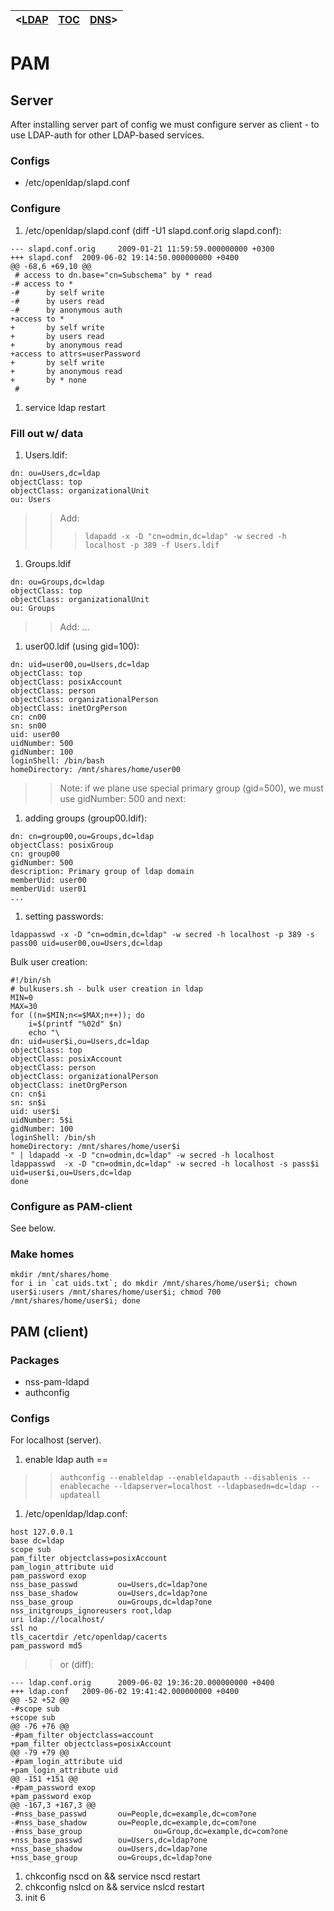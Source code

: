 | <[LDAP](Inst_S_LDAP.md) | [TOC](TOC.md) | [DNS](Inst_S_LDAP_DNS.md)> |
|:------------------------|:--------------|:---------------------------|

# PAM #

## Server ##

After installing server part of config we must configure server as client - to use LDAP-auth for other LDAP-based services.

### Configs ###

  * /etc/openldap/slapd.conf

### Configure ###

  1. /etc/openldap/slapd.conf (diff -U1 slapd.conf.orig slapd.conf):
```
--- slapd.conf.orig     2009-01-21 11:59:59.000000000 +0300
+++ slapd.conf  2009-06-02 19:14:50.000000000 +0400
@@ -68,6 +69,10 @@
 # access to dn.base="cn=Subschema" by * read
-# access to *
-#      by self write
-#      by users read
-#      by anonymous auth
+access to *
+       by self write
+       by users read
+       by anonymous read
+access to attrs=userPassword
+       by self write
+       by anonymous read
+       by * none
 #
```

  1. service ldap restart

### Fill out w/ data ###

  1. Users.ldif:
```
dn: ou=Users,dc=ldap
objectClass: top
objectClass: organizationalUnit
ou: Users
```
> > Add:
> > > `ldapadd -x -D "cn=odmin,dc=ldap" -w secred -h localhost -p 389 -f Users.ldif`
  1. Groups.ldif
```
dn: ou=Groups,dc=ldap
objectClass: top
objectClass: organizationalUnit
ou: Groups
```

> > Add: ...
  1. user00.ldif (using gid=100):
```
dn: uid=user00,ou=Users,dc=ldap
objectClass: top
objectClass: posixAccount
objectClass: person
objectClass: organizationalPerson
objectClass: inetOrgPerson
cn: cn00
sn: sn00
uid: user00
uidNumber: 500
gidNumber: 100
loginShell: /bin/bash
homeDirectory: /mnt/shares/home/user00
```
> > Note: if we plane use special primary group (gid=500), we must use gidNumber: 500 and next:
  1. adding groups (group00.ldif):
```
dn: cn=group00,ou=Groups,dc=ldap
objectClass: posixGroup
cn: group00
gidNumber: 500
description: Primary group of ldap domain
memberUid: user00
memberUid: user01
...
```
  1. setting passwords:
```
ldappasswd -x -D "cn=odmin,dc=ldap" -w secred -h localhost -p 389 -s pass00 uid=user00,ou=Users,dc=ldap
```
Bulk user creation:
```
#!/bin/sh
# bulkusers.sh - bulk user creation in ldap
MIN=0
MAX=30
for ((n=$MIN;n<=$MAX;n++)); do
    i=$(printf "%02d" $n)
    echo "\
dn: uid=user$i,ou=Users,dc=ldap
objectClass: top
objectClass: posixAccount
objectClass: person
objectClass: organizationalPerson
objectClass: inetOrgPerson
cn: cn$i
sn: sn$i
uid: user$i
uidNumber: 5$i
gidNumber: 100
loginShell: /bin/sh
homeDirectory: /mnt/shares/home/user$i
" | ldapadd -x -D "cn=odmin,dc=ldap" -w secred -h localhost
ldappasswd  -x -D "cn=odmin,dc=ldap" -w secred -h localhost -s pass$i uid=user$i,ou=Users,dc=ldap
done
```

### Configure as PAM-client ###

See below.

### Make homes ###

```
mkdir /mnt/shares/home
for i in `cat uids.txt`; do mkdir /mnt/shares/home/user$i; chown user$i:users /mnt/shares/home/user$i; chmod 700 /mnt/shares/home/user$i; done
```

## PAM (client) ##

### Packages ###

  * nss-pam-ldapd
  * authconfig

### Configs ###

For localhost (server).
  1. enable ldap auth ==
> > `authconfig --enableldap --enableldapauth --disablenis --enablecache --ldapserver=localhost --ldapbasedn=dc=ldap --updateall`
  1. /etc/openldap/ldap.conf:
```
host 127.0.0.1
base dc=ldap
scope sub
pam_filter objectclass=posixAccount
pam_login_attribute uid
pam_password exop
nss_base_passwd         ou=Users,dc=ldap?one
nss_base_shadow         ou=Users,dc=ldap?one
nss_base_group          ou=Groups,dc=ldap?one
nss_initgroups_ignoreusers root,ldap
uri ldap://localhost/
ssl no
tls_cacertdir /etc/openldap/cacerts
pam_password md5
```
> > or (diff):
```
--- ldap.conf.orig      2009-06-02 19:36:20.000000000 +0400
+++ ldap.conf   2009-06-02 19:41:42.000000000 +0400
@@ -52 +52 @@
-#scope sub
+scope sub
@@ -76 +76 @@
-#pam_filter objectclass=account
+pam_filter objectclass=posixAccount
@@ -79 +79 @@
-#pam_login_attribute uid
+pam_login_attribute uid
@@ -151 +151 @@
-#pam_password exop
+pam_password exop
@@ -167,3 +167,3 @@
-#nss_base_passwd       ou=People,dc=example,dc=com?one
-#nss_base_shadow       ou=People,dc=example,dc=com?one
-#nss_base_group                ou=Group,dc=example,dc=com?one
+nss_base_passwd        ou=Users,dc=ldap?one
+nss_base_shadow        ou=Users,dc=ldap?one
+nss_base_group         ou=Groups,dc=ldap?one
```

  1. chkconfig nscd on && service nscd restart
  1. chkconfig nslcd on && service nslcd restart
  1. init 6
